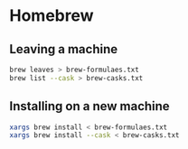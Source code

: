 # Homebrew

## Leaving a machine

```sh
brew leaves > brew-formulaes.txt
brew list --cask > brew-casks.txt

```

## Installing on a new machine

```sh
xargs brew install < brew-formulaes.txt
xargs brew install --cask < brew-casks.txt
```
